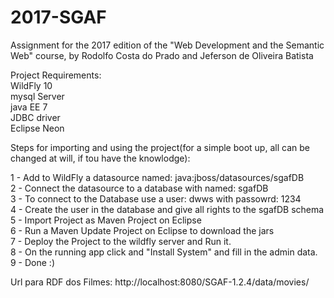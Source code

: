 # 2017-SGAF
Assignment for the 2017 edition of the "Web Development and the Semantic Web" course, by Rodolfo Costa do Prado and Jeferson de Oliveira Batista  
 
Project Requirements:  
WildFly 10  
mysql Server  
java EE 7  
JDBC driver  
Eclipse Neon  


Steps for importing and using the project(for a simple boot up, all can be changed at will, if tou have the knowlodge):

1 - Add to WildFly a datasource named: java:jboss/datasources/sgafDB  
2 - Connect the datasource to a database with named: sgafDB  
3 - To connect to the Database use a user: dwws with passowrd: 1234  
4 - Create the user in the database and give all rights to the sgafDB schema  
5 - Import Project as Maven Project on Eclipse  
6 - Run a Maven Update Project on Eclipse to download the jars  
7 - Deploy the Project to the wildfly server and Run it.  
8 - On the running app click and "Install System" and fill in the admin data.  
9 - Done :)  
  
Url para RDF dos Filmes: http://localhost:8080/SGAF-1.2.4/data/movies/
